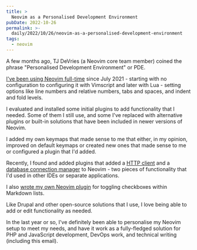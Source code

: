 ```yaml
---
title: >
  Neovim as a Personalised Development Environment
pubDate: 2022-10-26
permalink: >-
  daily/2022/10/26/neovim-as-a-personalised-development-environment
tags:
  - neovim
---
```


A few months ago, TJ DeVries (a Neovim core team member) coined the phrase "Personalised Development Environment" or PDE.

[I've been using Neovim full-time]({{site.url}}/blog/going-full-vim) since July 2021 - starting with no configuration to configuring it with Vimscript and later with Lua - setting options like line numbers and relative numbers, tabs and spaces, and indent and fold levels.


I evaluated and installed some initial plugins to add functionality that I needed. Some of them I still use, and some I've replaced with alternative plugins or built-in solutions that have been included in newer versions of Neovim.

I added my own keymaps that made sense to me that either, in my opinion, improved on default keymaps or created new ones that made sense to me or configured a plugin that I'd added.

Recently, I found and added plugins that added a [HTTP client](https://github.com/rest-nvim/rest.nvim) and a [database connection manager](https://github.com/kristijanhusak/vim-dadbod-ui) to Neovim - two pieces of functionality that I'd used in other IDEs or separate applications.

I also [wrote my own Neovim plugin](https://github.com/opdavies/toggle-checkbox.nvim) for toggling checkboxes within Markdown lists.

Like Drupal and other open-source solutions that I use, I love being able to add or edit functionality as needed.

In the last year or so, I've definitely been able to personalise my Neovim setup to meet my needs, and have it work as a fully-fledged solution for PHP and JavaScript development, DevOps work, and technical writing (including this email).
